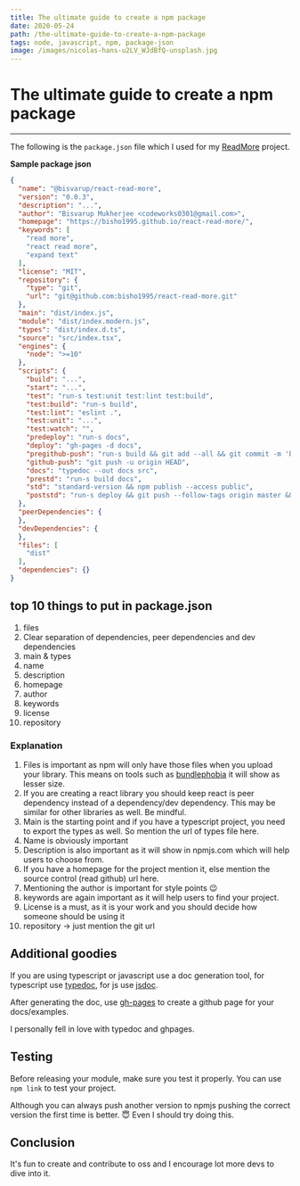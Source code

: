 ```yaml
---
title: The ultimate guide to create a npm package
date: 2020-05-24
path: /the-ultimate-guide-to-create-a-npm-package
tags: node, javascript, npm, package-json
image: /images/nicolas-hans-u2LV_WJdBfQ-unsplash.jpg
---
```


# The ultimate guide to create a npm package

---

The following is the `package.json` file which I used for my [ReadMore](https://www.npmjs.com/package/@bisvarup/react-read-more) project.

**Sample package json**

```json
{
  "name": "@bisvarup/react-read-more",
  "version": "0.0.3",
  "description": "...",
  "author": "Bisvarup Mukherjee <codeworks0301@gmail.com>",
  "homepage": "https://bisho1995.github.io/react-read-more/",
  "keywords": [
    "read more",
    "react read more",
    "expand text"
  ],
  "license": "MIT",
  "repository": {
    "type": "git",
    "url": "git@github.com:bisho1995/react-read-more.git"
  },
  "main": "dist/index.js",
  "module": "dist/index.modern.js",
  "types": "dist/index.d.ts",
  "source": "src/index.tsx",
  "engines": {
    "node": ">=10"
  },
  "scripts": {
    "build": "...",
    "start": "...",
    "test": "run-s test:unit test:lint test:build",
    "test:build": "run-s build",
    "test:lint": "eslint .",
    "test:unit": "...",
    "test:watch": "",
    "predeploy": "run-s docs",
    "deploy": "gh-pages -d docs",
    "pregithub-push": "run-s build && git add --all && git commit -m 'build'",
    "github-push": "git push -u origin HEAD",
    "docs": "typedoc --out docs src",
    "prestd": "run-s build docs",
    "std": "standard-version && npm publish --access public",
    "poststd": "run-s deploy && git push --follow-tags origin master && git add --all && git commit -m 'build' && git push origin HEAD"
  },
  "peerDependencies": {
  },
  "devDependencies": {
  },
  "files": [
    "dist"
  ],
  "dependencies": {}
}

```

## top 10 things to put in package.json

1. files
2. Clear separation of dependencies, peer dependencies and dev dependencies
3. main & types
4. name
5. description
6. homepage
7. author
8. keywords
9. license
10. repository

### Explanation

1. Files is important as npm will only have those files when you upload your library. This means on tools such as [bundlephobia](https://bundlephobia.com/) it will show as lesser size.
2. If you are creating a react library you should keep react is peer dependency instead of a dependency/dev dependency. This may be similar for other libraries as well. Be mindful.
3. Main is the starting point and if you have a typescript project, you need to export the types as well. So mention the url of types file here.
4. Name is obviously important
5. Description is also important as it will show in npmjs.com which will help users to choose from.
6. If you have a homepage for the project mention it, else mention the source control (read github) url here.
7. Mentioning the author is important for style points 😉
8. keywords are again important as it will help users to find your project.
9. License is a must, as it is your work and you should decide how someone should be using it
10. repository -> just mention the git url

## Additional goodies

If you are using typescript or javascript use a doc generation tool, for typescript use [typedoc](https://typedoc.org/), for js use [jsdoc](https://jsdoc.app/). 

After generating the doc, use [gh-pages](https://www.npmjs.com/package/gh-pages) to create a github page for your docs/examples.

I personally fell in love with typedoc and ghpages.

## Testing

Before releasing your module, make sure you test it properly. You can use `npm link` to test your project. 

Although you can always push another version to npmjs pushing the correct version the first time is better. 😇 Even I should try doing this.

## Conclusion

It's fun to create and contribute to oss and I encourage lot more devs to dive into it.